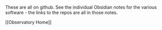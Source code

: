 These are all on github. See the individual Obsidian notes for the various software - the links to the repos are all in those notes.





[[Observatory Home]]
